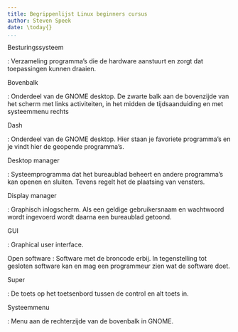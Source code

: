 ```yaml
---
title: Begrippenlijst Linux beginners cursus
author: Steven Speek
date: \today{}
...
```


Besturingssysteem

:	Verzameling programma’s die de hardware aanstuurt en zorgt dat toepassingen kunnen draaien.

Bovenbalk

:	Onderdeel van de GNOME desktop. De zwarte balk aan de bovenzijde van het scherm met links activiteiten, in het midden de tijdsaanduiding en met systeemmenu rechts

Dash

:	Onderdeel van de GNOME desktop. Hier staan je favoriete programma’s en je vindt hier de geopende programma’s.

Desktop manager

:	Systeemprogramma dat het bureaublad beheert en andere programma’s kan openen en sluiten. Tevens regelt het de plaatsing van vensters.

Display manager

:	Graphisch inlogscherm. Als een geldige gebruikersnaam en wachtwoord wordt ingevoerd wordt daarna een bureaublad getoond.

GUI

:	Graphical user interface.

Open software
:	Software met de broncode erbij. In tegenstelling tot gesloten software kan en mag een programmeur zien wat de software doet.

Super	

:    De toets op het toetsenbord tussen de control en alt toets in.

Systeemmenu

: Menu aan de rechterzijde van de bovenbalk in GNOME.